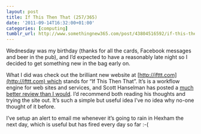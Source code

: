 ```yaml
---
layout: post
title: If This Then That (257/365)
date: '2011-09-14T16:32:00+01:00'
categories: [computing]
tumblr_url: http://www.somethingnew365.com/post/43804516592/if-this-then-that-257365
---
```

Wednesday was my birthday (thanks for all the cards, Facebook messages and beer in the pub), and I’d expected to have a reasonably late night so I decided to get something new in the bag early on.

What I did was check out the brilliant new website at [http://ifttt.com](http://ifttt.com) which stands for “If This Then That”. It’s is a workflow engine for web sites and services, and Scott Hanselman has posted a [much better review than I would](http://www.hanselman.com/blog/EssentialIFTTTIfThisThenThatProgrammingWorkflowsForHumansUsingTheWebsSocialGlue.aspx). I’d recommend both reading his thoughts and trying the site out. It’s such a simple but useful idea I’ve no idea why no-one thought of it before.

I’ve setup an alert to email me whenever it’s going to rain in Hexham the next day, which is useful but has fired every day so far :-(
